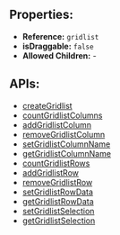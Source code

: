 ## Properties:

* **Reference:** `gridlist`
* **isDraggable:** `false`
* **Allowed Children:** -

## APIs:

* [createGridlist](https://github.com/OvileAmriam/MTA-Beautify-Library/wiki/Gridlist#-createGridlist)
* [countGridlistColumns](https://github.com/OvileAmriam/MTA-Beautify-Library/wiki/Gridlist#-countGridlistColumns)
* [addGridlistColumn](https://github.com/OvileAmriam/MTA-Beautify-Library/wiki/Gridlist#-addGridlistColumn)
* [removeGridlistColumn](https://github.com/OvileAmriam/MTA-Beautify-Library/wiki/Gridlist#-removeGridlistColumn)
* [setGridlistColumnName](https://github.com/OvileAmriam/MTA-Beautify-Library/wiki/Gridlist#-setGridlistColumnName)
* [getGridlistColumnName](https://github.com/OvileAmriam/MTA-Beautify-Library/wiki/Gridlist#-getGridlistColumnName)
* [countGridlistRows](https://github.com/OvileAmriam/MTA-Beautify-Library/wiki/Gridlist#-countGridlistRows)
* [addGridlistRow](https://github.com/OvileAmriam/MTA-Beautify-Library/wiki/Gridlist#-addGridlistRow)
* [removeGridlistRow](https://github.com/OvileAmriam/MTA-Beautify-Library/wiki/Gridlist#-removeGridlistRow)
* [setGridlistRowData](https://github.com/OvileAmriam/MTA-Beautify-Library/wiki/Gridlist#-setGridlistRowData)
* [getGridlistRowData](https://github.com/OvileAmriam/MTA-Beautify-Library/wiki/Gridlist#-getGridlistRowData)
* [setGridlistSelection](https://github.com/OvileAmriam/MTA-Beautify-Library/wiki/Gridlist#-setGridlistSelection)
* [getGridlistSelection](https://github.com/OvileAmriam/MTA-Beautify-Library/wiki/Gridlist#-getGridlistSelection)

